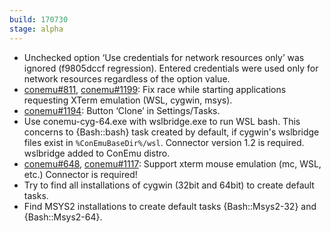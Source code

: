 ```yaml
---
build: 170730
stage: alpha
---
```


* Unchecked option ‘Use credentials for network resources only’ was ignored (f9805dccf regression).
  Entered credentials were used only for network resources regardless of the option value.
* [conemu#811](https://github.com/Maximus5/ConEmu/issues/811), [conemu#1199](https://github.com/Maximus5/ConEmu/issues/1199): Fix race while starting applications requesting XTerm emulation (WSL, cygwin, msys).
* [conemu#1194](https://github.com/Maximus5/ConEmu/issues/1194): Button ‘Clone’ in Settings/Tasks.
* Use conemu-cyg-64.exe with wslbridge.exe to run WSL bash.
  This concerns to {Bash::bash} task created by default,
  if cygwin's wslbridge files exist in `%ConEmuBaseDir%/wsl`.
  Connector version 1.2 is required. wslbridge added to ConEmu distro.
* [conemu#648](https://github.com/Maximus5/ConEmu/issues/648), [conemu#1117](https://github.com/Maximus5/ConEmu/issues/1117): Support xterm mouse emulation (mc, WSL, etc.) Connector is required!
* Try to find all installations of cygwin (32bit and 64bit) to create default tasks.
* Find MSYS2 installations to create default tasks {Bash::Msys2-32} and {Bash::Msys2-64}.
